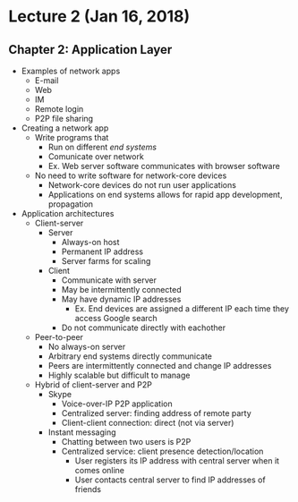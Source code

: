 # Lecture 2 (Jan 16, 2018)
## Chapter 2: Application Layer
* Examples of network apps
  * E-mail
  * Web
  * IM
  * Remote login
  * P2P file sharing
* Creating a network app
  * Write programs that
    * Run on different *end systems*
    * Comunicate over network
    * Ex. Web server software communicates with browser software
  * No need to write software for network-core devices
    * Network-core devices do not run user applications
    * Applications on end systems allows for rapid app development, propagation
* Application architectures
  * Client-server
    * Server
      * Always-on host
      * Permanent IP address
      * Server farms for scaling
    * Client  
      * Communicate with server
      * May be intermittently connected
      * May have dynamic IP addresses
        * Ex. End devices are assigned a different IP each time they access Google search
      * Do not communicate directly with eachother
  * Peer-to-peer
    * No always-on server
    * Arbitrary end systems directly communicate
    * Peers are intermittently connected and change IP addresses
    * Highly scalable but difficult to manage
  * Hybrid of client-server and P2P
    * Skype
      * Voice-over-IP P2P application
      * Centralized server: finding address of remote party
      * Client-client connection: direct (not via server)
    * Instant messaging
      * Chatting between two users is P2P
      * Centralized service: client presence detection/location
        * User registers its IP address with central server when it comes online
        * User contacts central server to find IP addresses of friends

